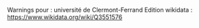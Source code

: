 Warnings pour : université de Clermont-Ferrand
Edition wikidata : https://www.wikidata.org/wiki/Q3551576 


